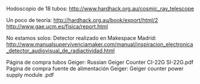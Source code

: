 Hodoscopio de 18 tubos: http://www.hardhack.org.au/cosmic_ray_telescope

Un poco de teoría: http://hardhack.org.au/book/export/html/2
        http://www.gae.ucm.es/fisica/report.html

No estamos solos: Detector realizado en Makespace Madrid: http://www.manualsupervivenciamaker.com/manual/inspiracion_electronica_detector_audiovisual_de_radiactividad.html

Página de compra tubos Geiger: Russian Geiger Counter CI-22G SI-22G.pdf
Página de compra fuente de alimentación Geiger: Geiger counter power supply module .pdf
